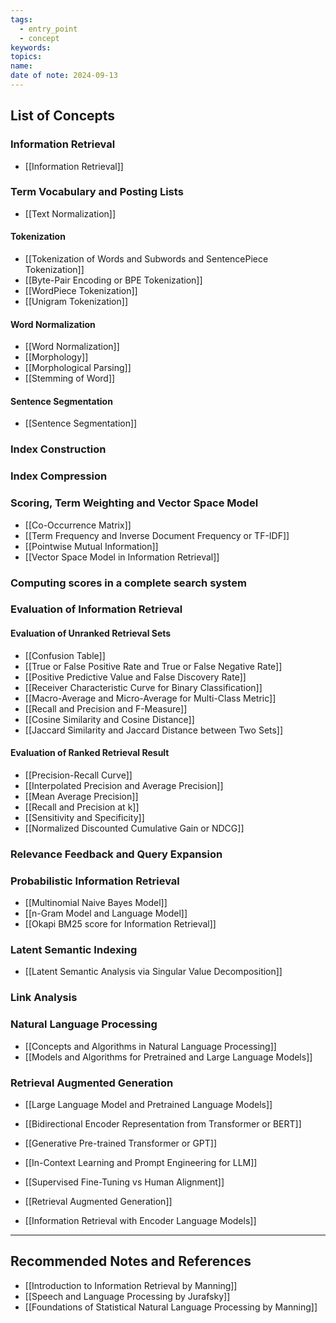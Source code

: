 ```yaml
---
tags:
  - entry_point
  - concept
keywords: 
topics: 
name: 
date of note: 2024-09-13
---
```


## List of Concepts



### Information Retrieval

- [[Information Retrieval]]

### Term Vocabulary and Posting Lists

- [[Text Normalization]]

#### Tokenization

- [[Tokenization of Words and Subwords and SentencePiece Tokenization]]
- [[Byte-Pair Encoding or BPE Tokenization]]
- [[WordPiece Tokenization]]
- [[Unigram Tokenization]]

#### Word Normalization

- [[Word Normalization]]
- [[Morphology]]
- [[Morphological Parsing]]
- [[Stemming of Word]]

#### Sentence Segmentation

- [[Sentence Segmentation]]


### Index Construction



### Index Compression




### Scoring, Term Weighting and Vector Space Model

- [[Co-Occurrence Matrix]]
- [[Term Frequency and Inverse Document Frequency or TF-IDF]]
- [[Pointwise Mutual Information]]
- [[Vector Space Model in Information Retrieval]]

### Computing scores in a complete search system




### Evaluation of Information Retrieval

#### Evaluation of Unranked Retrieval Sets

- [[Confusion Table]]
- [[True or False Positive Rate and True or False Negative Rate]]
- [[Positive Predictive Value and False Discovery Rate]]
- [[Receiver Characteristic Curve for Binary Classification]]
- [[Macro-Average and Micro-Average for Multi-Class Metric]]
- [[Recall and Precision and F-Measure]]
- [[Cosine Similarity and Cosine Distance]]
- [[Jaccard Similarity and Jaccard Distance between Two Sets]]

#### Evaluation of Ranked Retrieval Result

- [[Precision-Recall Curve]]
- [[Interpolated Precision and Average Precision]]
- [[Mean Average Precision]]
- [[Recall and Precision at k]]
- [[Sensitivity and Specificity]]
- [[Normalized Discounted Cumulative Gain or NDCG]]


### Relevance Feedback and Query Expansion




### Probabilistic Information Retrieval

- [[Multinomial Naive Bayes Model]]
- [[n-Gram Model and Language Model]]
- [[Okapi BM25 score for Information Retrieval]]


### Latent Semantic Indexing

- [[Latent Semantic Analysis via Singular Value Decomposition]]

### Link Analysis



### Natural Language Processing

- [[Concepts and Algorithms in Natural Language Processing]]
- [[Models and Algorithms for Pretrained and Large Language Models]]

### Retrieval Augmented Generation

- [[Large Language Model and Pretrained Language Models]]
- [[Bidirectional Encoder Representation from Transformer or BERT]]
- [[Generative Pre-trained Transformer or GPT]]
- [[In-Context Learning and Prompt Engineering for LLM]]
- [[Supervised Fine-Tuning vs Human Alignment]]

- [[Retrieval Augmented Generation]]
- [[Information Retrieval with Encoder Language Models]]




-----------
##  Recommended Notes and References


- [[Introduction to Information Retrieval by Manning]]
- [[Speech and Language Processing by Jurafsky]]
- [[Foundations of Statistical Natural Language Processing by Manning]]